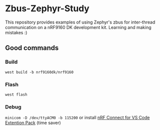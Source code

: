 # Zbus-Zephyr-Study
This repository provides examples of using Zephyr's zbus for inter-thread communication on a nRF9160 DK development kit. Learning and making mistakes :)
## Good commands
### Build
`west build -b nrf9160dk/nrf9160`
### Flash
`west flash`
### Debug
`minicom -D /dev/ttyACM0 -b 115200` or install [nRF Connect for VS Code Extention Pack](https://marketplace.visualstudio.com/items?itemName=nordic-semiconductor.nrf-connect-extension-pack) (time saver)
